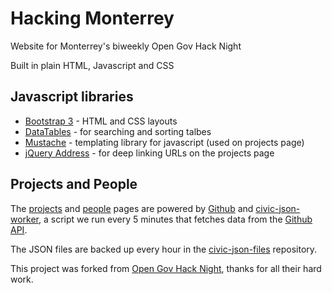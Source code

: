 # Hacking Monterrey

Website for Monterrey's biweekly Open Gov Hack Night

Built in plain HTML, Javascript and CSS

## Javascript libraries

* [Bootstrap 3](http://getbootstrap.com) - HTML and CSS layouts
* [DataTables](http://datatables.net) - for searching and sorting talbes
* [Mustache](http://github.com/janl/mustache.js) - templating library for javascript (used on projects page)
* [jQuery Address](http://github.com/asual/jquery-address) - for deep linking URLs on the projects page

## Projects and People

The [projects](http://opengovhacknight.org/proyectos.html) and [people](http://opengovhacknight.org/personas.html) pages are powered by [Github](https://github.com/) and [civic-json-worker](https://github.com/open-city/civic-json-worker),
a script we run every 5 minutes that fetches data from the [Github API](http://developer.github.com/).

The JSON files are backed up every hour in the [civic-json-files](https://github.com/open-city/civic-json-files) repository.

This project was forked from [Open Gov Hack Night](http://opengovhacknight.org), thanks for all their hard work.
